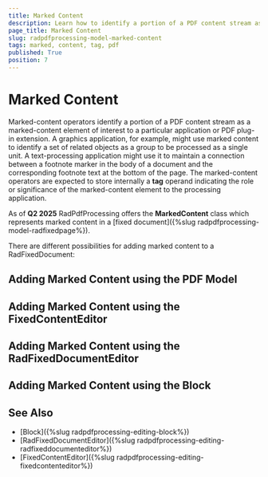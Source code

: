 ```yaml
---
title: Marked Content
description: Learn how to identify a portion of a PDF content stream as a marked-content element with the PdfProcessing library.
page_title: Marked Content
slug: radpdfprocessing-model-marked-content
tags: marked, content, tag, pdf
published: True
position: 7
---
```


# Marked Content

Marked-content operators identify a portion of a PDF content stream as a marked-content element of interest to a particular application or PDF plug-in extension. A graphics application, for example, might use marked content to identify a set of related objects as a group to be processed as a single unit. A text-processing application might use it to maintain a connection between a footnote marker in the body of a document and the corresponding footnote text at the bottom of the page. The marked-content operators are expected to store internally a **tag** operand indicating the role or significance of the marked-content element to the processing application. 

As of **Q2 2025** RadPdfProcessing offers the **MarkedContent** class which represents marked content in a [fixed document]({%slug radpdfprocessing-model-radfixedpage%}). 

There are different possibilities for adding marked content to a RadFixedDocument:

## Adding Marked Content using the PDF Model

<snippet id='libraries-pdf-model-markedcontent-in-model'/>

## Adding Marked Content using the FixedContentEditor

<snippet id='libraries-pdf-model-markedcontent-with-fixedcontenteditor'/>

## Adding Marked Content using the RadFixedDocumentEditor

<snippet id='libraries-pdf-model-markedcontent-with-radfixeddocumenteditor'/>

## Adding Marked Content using the Block

<snippet id='libraries-pdf-model-markedcontent-in-block'/>

## See Also

 * [Block]({%slug radpdfprocessing-editing-block%})
 * [RadFixedDocumentEditor]({%slug radpdfprocessing-editing-radfixeddocumenteditor%})
 * [FixedContentEditor]({%slug radpdfprocessing-editing-fixedcontenteditor%}) 

